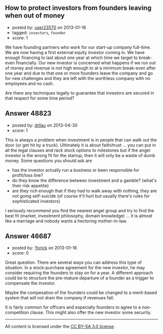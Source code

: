 ## How to protect investors from founders leaving when out of money

- posted by: [user23570](https://stackexchange.com/users/-1/23570-user23570) on 2013-01-16
- tagged: `investors`, `founder`
- score: 1

We have founding partners who work for our start-up company full-time. We are now having a first external equity investor coming in. We have enough financing to last about one year at which time we target to break-even financially. Our new investor is concerned what happens if we run out of money and revenue is not high enough to at a minimum break-even after one year and due to that one or more founders leave the company and go for new challenges and they are left with the worthless company with no employees and no cash.

Are there any techniques legally to guarantee that investors are secured in that respect for some time period? 




## Answer 48823

- posted by: [drllau](https://stackexchange.com/users/-1/26055-drllau) on 2013-04-30
- score: 1

This is always a problem when investment is in people that can walk out the door (or get hit by a truck). Ultimately it is about faith/trust ... you can put in all the legal clauses and rack stock options to milestones but if the angel investor is the wrong fit for the startup, then it will only be a waste of dumb money. Some questions you should ask are

 - has the investor actually run a business or been responsible for profit/loss line?
 - do they know the difference between investment and a gamble? (what's their risk appetite)
 - are they rich enough that if they had to walk away with nothing, they are not going self-suicide (of course it'll hurt but usually there's rules for sophisticated investors)

I seriously recommend you find the nearest angel group and try to find the best fit (market, investment philosophy, domain knowledge) ... it is almost like a marriage and nobody wants a hectoring mother-in-law.


## Answer 46687

- posted by: [Yorick](https://stackexchange.com/users/-1/22512-yorick) on 2013-01-16
- score: 0

Great question.  There are several ways you can address this type of situation.  In a stock-purchase agreement for the new investor, he may consider requiring the founders to stay on for a year.  A different approach could be to structure the pre-mature departure of a founder as a trigger to compensate the investor.

Maybe the compesation of the founders could be changed to a merit-based system that will not drain the company if revenues fall.

It is fairly common for officers and especially founders to agree to a non-competition clause.  This might also offer the new investor some security.



---

All content is licensed under the [CC BY-SA 3.0 license](https://creativecommons.org/licenses/by-sa/3.0/).
